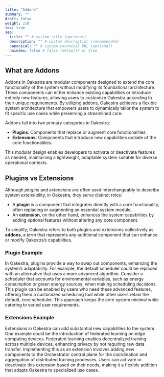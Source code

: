 ```yaml
---
title: "Addons"
summary: ""
draft: false
weight: 210
toc: true
seo:
  title: "" # custom title (optional)
  description: "" # custom description (recommended)
  canonical: "" # custom canonical URL (optional)
  noindex: false # false (default) or true
---
```



## What are Addons
Addons in Oakestra are modular components designed to extend the core functionality of the system without modifying its foundational architecture. These components can either enhance existing capabilities or introduce entirely new features, allowing users to customize Oakestra according to their unique requirements. By utilizing addons, Oakestra achieves a flexible system architecture that empowers users to dynamically tailor the system to fit specific use cases while preserving a streamlined core.

Addons fall into two primary categories in Oakestra:
- **Plugins**: Components that replace or augment core functionalities.
- **Extensions**: Components that introduce new capabilities outside of the core functionalities.

This modular design enables developers to activate or deactivate features as needed, maintaining a lightweight, adaptable system suitable for diverse operational contexts.

## Plugins vs Extensions

Although *plugins* and *extensions* are often used interchangeably to describe system extensibility, in Oakestra, they serve distinct roles:
- A **plugin** is a component that integrates directly with a core functionality, often replacing or augmenting an essential system module.
- An **extension**, on the other hand, enhances the system capabilities by adding optional features without altering any core component.

To simplify, Oakestra refers to both plugins and extensions collectively as **addons**, a term that represents any additional component that can enhance or modify Oakestra’s capabilities.

### Plugin Example

In Oakestra, plugins provide a way to swap out components, enhancing the system’s adaptability. For example, the default scheduler could be replaced with an alternative that uses a more advanced algorithm. Consider a scheduler that accounts for environmental variables, such as energy consumption or green energy sources, when making scheduling decisions. This plugin can be enabled by users who need these advanced features, offering them a customized scheduling tool while other users retain the default, core scheduler. This approach keeps the core system minimal while catering to varied user requirements.

### Extensions Example

Extensions in Oakestra can add substantial new capabilities to the system. One example could be the introduction of federated learning on edge computing devices. Federated learning enables decentralized training across multiple devices, enhancing privacy by not requiring raw data transfer. Implementing this as an extension involves adding new components to the Orchestrator control plane for the coordination and aggregation of distributed training processes. Users can activate or deactivate this extension based on their needs, making it a flexible addition that adapts Oakestra to specialized use cases.